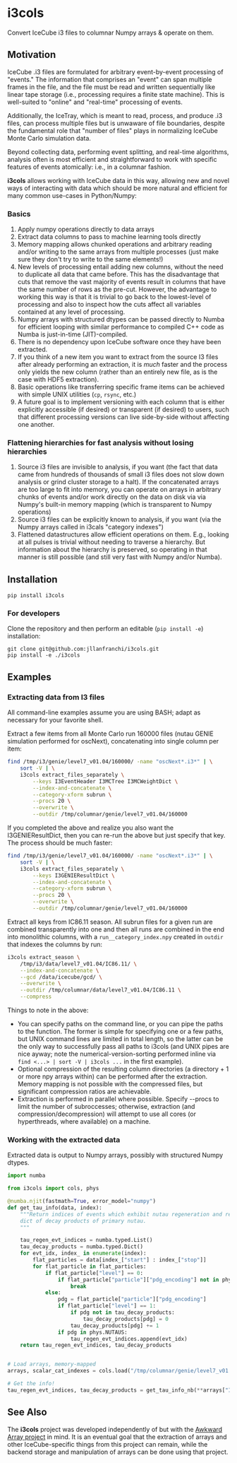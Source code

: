 # i3cols

Convert IceCube i3 files to columnar Numpy arrays &amp; operate on them.

## Motivation

IceCube .i3 files are formulated for arbitrary event-by-event processing of
"events."
The information that comprises an "event" can span multiple frames in the file,
and the file must be read and written sequentially like linear tape storage
(i.e., processing requires a finite state machine).
This is well-suited to "online" and "real-time" processing of events.

Additionally, the IceTray, which is meant to read, process, and produce .i3
files, can process multiple files but is unwaware of file boundaries, despite
the fundamental role that "number of files" plays in normalizing IceCube Monte
Carlo simulation data.

Beyond collecting data, performing event splitting, and real-time algorithms,
analysis often is most efficient and straightforward to work with specific
features of events atomically: i.e., in a columnar fashion.

**i3cols** allows working with IceCube data in this way, allowing new and novel
ways of interacting with data which should be more natural and efficient for
many common use-cases in Python/Numpy:


### Basics

1. Apply numpy operations directly to data arrays
2. Extract data columns to pass to machine learning tools directly
3. Memory mapping allows chunked operations and arbitrary reading and/or
   writing to the same arrays from multiple processes (just make sure they
   don't try to write to the same elements!)
4. New levels of processing entail adding new columns, without the need to
   duplicate all data that came before. This has the disadvantage that cuts
   that remove the vast majority of events result in columns that have the same
   number of rows as the pre-cut. However, the advantage to working this way is
   that it is trivial to go back to the lowest-level of processing and also to
   inspect how the cuts affect all variables contained at any level of
   processing.
5. Numpy arrays with structured dtypes can be passed directly to Numba for
   efficient looping with similar performance to compiled C++ code as Numba is
   just-in-time (JIT)-compiled.
6. There is no dependency upon IceCube software once they have been extracted.
7. If you think of a new item you want to extract from the source I3 files
   after already performing an extraction, it is _much_ faster and the process
   only yields the new column (rather than an entirely new file, as is the case
   with HDF5 extraction).
8. Basic operations like transferring specific frame items can be achieved with
   simple UNIX utilities (`cp`, `rsync`, etc.)
9. A future goal is to implement versioning with each column that is either
   explicitly accessible (if desired) or transparent (if desired) to users,
   such that different processing versions can live side-by-side without
   affecting one another.


### Flattening hierarchies for fast analysis without losing hierarchies

1. Source i3 files are invisible to analysis, if you want (the fact that data
    came from hundreds of thousands of small i3 files does not slow down
    analysis or grind cluster storage to a halt). If the concatenated arrays
    are too large to fit into memory, you can operate on arrays in arbitrary
    chunks of events and/or work directly on the data on disk via via Numpy's
    built-in memory mapping (which is transparent to Numpy operations)
2. Source i3 files can be explicitly known to analysis, if you want (via the
    Numpy arrays called in i3cals "category indexes")
3. Flattened datastructures allow efficient operations on them. E.g., looking
    at all pulses is trivial without needing to traverse a hierarchy. But
    information about the hierarchy is preserved, so operating in that manner
    is still possible (and still very fast with Numpy and/or Numba).


## Installation

```
pip install i3cols
```

### For developers

Clone the repository and then perform an editable (`pip install -e`) installation:

```
git clone git@github.com:jllanfranchi/i3cols.git
pip install -e ./i3cols
```

## Examples

### Extracting data from I3 files

All command-line examples assume you are using BASH; adapt as necessary for
your favorite shell.

Extract a few items from all Monte Carlo run 160000 files (nutau GENIE
simulation performed for oscNext), concatenating into single column per item:

```bash
find /tmp/i3/genie/level7_v01.04/160000/ -name "oscNext*.i3*" | \
    sort -V | \
    i3cols extract_files_separately \
        --keys I3EventHeader I3MCTree I3MCWeightDict \
        --index-and-concatenate \
        --category-xform subrun \
        --procs 20 \
        --overwrite \
        --outdir /tmp/columnar/genie/level7_v01.04/160000
```

If you completed the above and realize you also want the I3GENIEResultDict,
then you can re-run the above but just specify that key. The process should be
much faster:

```bash
find /tmp/i3/genie/level7_v01.04/160000/ -name "oscNext*.i3*" | \
    sort -V | \
    i3cols extract_files_separately \
        --keys I3GENIEResultDict \
        --index-and-concatenate \
        --category-xform subrun \
        --procs 20 \
        --overwrite \
        --outdir /tmp/columnar/genie/level7_v01.04/160000
```


Extract all keys from IC86.11 season. All subrun files for a given run are
combined transparently into one and then all runs are combined in the end into
monolithic columns, with a `run__category_index.npy` created in `outdir` that
indexes the columns by run:

```bash
i3cols extract_season \
    /tmp/i3/data/level7_v01.04/IC86.11/ \
    --index-and-concatenate \
    --gcd /data/icecube/gcd/ \
    --overwrite \
    --outdir /tmp/columnar/data/level7_v01.04/IC86.11 \
    --compress
```

Things to note in the above:

* You can specify paths on the command line, or you can pipe the paths to the
   function. The former is simple for specifying one or a few paths, but UNIX
   command lines are limited in total length, so the latter can be the only way to
   successfully pass all paths to i3cols (and UNIX pipes are nice ayway; note the
   numerical-version-sorting performed inline via
   `find <...> | sort -V | i3cols ...` in the first example).
* Optional compression of the resulting column directories (a directory + 1 or
    more npy arrays within) can be performed after the extraction. Memory mapping
    is not possible with the compressed files, but significant compression ratios
    are achievable.
* Extraction is performed in parallel where possible. Specify --procs to limit
    the number of subroccesses; otherwise, extraction (and
    compression/decompression) will attempt to use all cores (or hyperthreads,
    where available) on a machine.


### Working with the extracted data

Extracted data is output to Numpy arrays, possibly with structured Numpy dtypes.

```python
import numba

from i3cols import cols, phys

@numba.njit(fastmath=True, error_model="numpy")
def get_tau_info(data, index):
    """Return indices of events which exhibit nutau regeneration and return a
    dict of decay products of primary nutau.
    """

    tau_regen_evt_indices = numba.typed.List()
    tau_decay_products = numba.typed.Dict()
    for evt_idx, index_ in enumerate(index):
        flat_particles = data[index_["start"] : index_["stop"]]
        for flat_particle in flat_particles:
            if flat_particle["level"] == 0:
                if flat_particle["particle"]["pdg_encoding"] not in phys.NUTAUS:
                    break
            else:
                pdg = flat_particle["particle"]["pdg_encoding"]
                if flat_particle["level"] == 1:
                    if pdg not in tau_decay_products:
                        tau_decay_products[pdg] = 0
                    tau_decay_products[pdg] += 1
                if pdg in phys.NUTAUS:
                    tau_regen_evt_indices.append(evt_idx)
    return tau_regen_evt_indices, tau_decay_products


# Load arrays, memory-mapped
arrays, scalar_cat_indexes = cols.load("/tmp/columnar/genie/level7_v01.04/160000", mmap=True)

# Get the info!
tau_regen_evt_indices, tau_decay_products = get_tau_info_nb(**arrays["I3MCTree"])
```


## See Also

The **i3cols** project was developed independently of but with the [Awkward
Array project](https://github.com/scikit-hep/awkward-1.0) in mind. It is an
eventual goal that the extraction of arrays and other IceCube-specific things
from this project can remain, while the backend storage and manipulation of
arrays can be done using that project.
